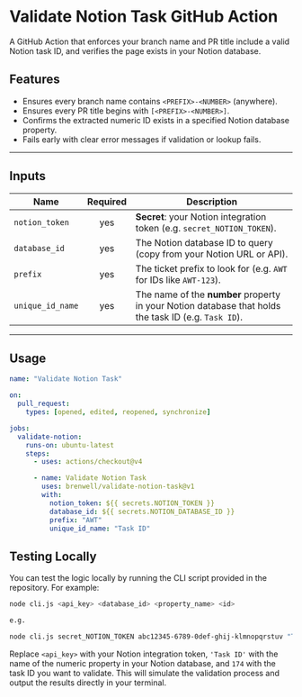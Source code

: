 # Validate Notion Task GitHub Action

A GitHub Action that enforces your branch name and PR title include a valid Notion task ID, and verifies the page exists in your Notion database.

## Features

- Ensures every branch name contains `<PREFIX>-<NUMBER>` (anywhere).
- Ensures every PR title begins with `[<PREFIX>-<NUMBER>]`.
- Confirms the extracted numeric ID exists in a specified Notion database property.
- Fails early with clear error messages if validation or lookup fails.

---

## Inputs

| Name             | Required | Description                                                                                          |
| ---------------- | :------: | ---------------------------------------------------------------------------------------------------- |
| `notion_token`   |   yes    | **Secret**: your Notion integration token (e.g. `secret_NOTION_TOKEN`).                              |
| `database_id`    |   yes    | The Notion database ID to query (copy from your Notion URL or API).                                  |
| `prefix`         |   yes    | The ticket prefix to look for (e.g. `AWT` for IDs like `AWT-123`).                                   |
| `unique_id_name` |   yes    | The name of the **number** property in your Notion database that holds the task ID (e.g. `Task ID`). |

---

## Usage

```yaml
name: "Validate Notion Task"

on:
  pull_request:
    types: [opened, edited, reopened, synchronize]

jobs:
  validate-notion:
    runs-on: ubuntu-latest
    steps:
      - uses: actions/checkout@v4

      - name: Validate Notion Task
        uses: brenwell/validate-notion-task@v1
        with:
          notion_token: ${{ secrets.NOTION_TOKEN }}
          database_id: ${{ secrets.NOTION_DATABASE_ID }}
          prefix: "AWT"
          unique_id_name: "Task ID"
```

## Testing Locally

You can test the logic locally by running the CLI script provided in the repository. For example:

```bash
node cli.js <api_key> <database_id> <property_name> <id>

e.g.

node cli.js secret_NOTION_TOKEN abc12345-6789-0def-ghij-klmnopqrstuv "Task ID" 174
```

Replace `<api_key>` with your Notion integration token, `'Task ID'` with the name of the numeric property in your Notion database, and `174` with the task ID you want to validate. This will simulate the validation process and output the results directly in your terminal.
